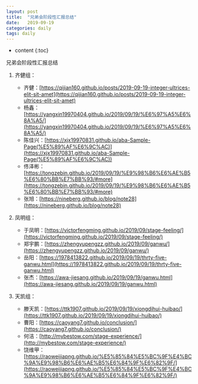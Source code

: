 ```yaml
---
layout: post
title:  "兄弟会阶段性汇报总结"
date:   2019-09-19
categories: daily
tags: daily
---
```


* content
{:toc}

兄弟会阶段性汇报总结










1. 齐健组：
    * 齐健：[https://qijian160.github.io/posts/2019-09-19-integer-ultrices-elit-sit-amet](https://qijian160.github.io/posts/2019-09-19-integer-ultrices-elit-sit-amet)
    * 杨鑫：[https://yangxin19970404.github.io/2019/09/19/%E6%97%A5%E6%8A%A5/](https://yangxin19970404.github.io/2019/09/19/%E6%97%A5%E6%8A%A5/)
    * 陈佳兴：[https://xjx19970831.github.io/aba-Sample-Page(%E5%89%AF%E6%9C%AC)](https://xjx19970831.github.io/aba-Sample-Page(%E5%89%AF%E6%9C%AC))
    * 佟泽彬：[https://tongzebin.github.io/2019/09/19/%E9%98%B6%E6%AE%B5%E6%80%BB%E7%BB%93/#more](https://tongzebin.github.io/2019/09/19/%E9%98%B6%E6%AE%B5%E6%80%BB%E7%BB%93/#more)
    * 张旭：[https://nineberg.github.io/blog/note28](https://nineberg.github.io/blog/note28)

2. 凤明组：
    * 于凤明：[https://victorfengming.github.io/2019/09/stage-feeling/](https://victorfengming.github.io/2019/09/stage-feeling/)
    * 郑宇鹏：[https://zhengyupengzz.github.io/2019/09/ganwu/](https://zhengyupengzz.github.io/2019/09/ganwu/)
    * 岳阳：[https://1978413822.github.io/2019/09/19/thrty-five-ganwu.html](https://1978413822.github.io/2019/09/19/thrty-five-ganwu.html)
    * 张杰：[https://awa-jiesang.github.io/2019/09/19/ganwu.html](https://awa-jiesang.github.io/2019/09/19/ganwu.html)

3. 天凯组：
    * 滕天凯：[https://ttk1907.github.io/2019/09/19/xiongdihui-huibao/](https://ttk1907.github.io/2019/09/19/xiongdihui-huibao/)
    * 曹阳：[https://caoyang7.github.io/conclusion/](https://caoyang7.github.io/conclusion/)
    * 何洁：[http://mybestow.com/stage-experience/](http://mybestow.com/stage-experience/)
    * 饶维甲：[https://raoweijiapng.github.io/%E5%85%84%E5%BC%9F%E4%BC%9A%E9%98%B6%E6%AE%B5%E6%84%9F%E6%82%9F/](https://raoweijiapng.github.io/%E5%85%84%E5%BC%9F%E4%BC%9A%E9%98%B6%E6%AE%B5%E6%84%9F%E6%82%9F/)
















